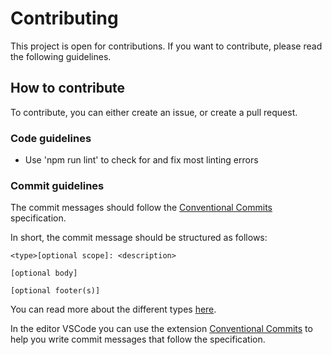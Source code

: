 # Contributing

This project is open for contributions. If you want to contribute, please read the following guidelines.

## How to contribute
To contribute, you can either create an issue, or create a pull request.


### Code guidelines
- Use 'npm run lint' to check for and fix most linting errors


### Commit guidelines
The commit messages should follow the [Conventional Commits](https://www.conventionalcommits.org/en/v1.0.0/) specification.

In short, the commit message should be structured as follows:
```
<type>[optional scope]: <description>

[optional body]

[optional footer(s)]
```
You can read more about the different types [here](https://www.conventionalcommits.org/en/v1.0.0/#summary).

In the editor VSCode you can use the extension [Conventional Commits](https://marketplace.visualstudio.com/items?itemName=vivaxy.vscode-conventional-commits) to help you write commit messages that follow the specification.

